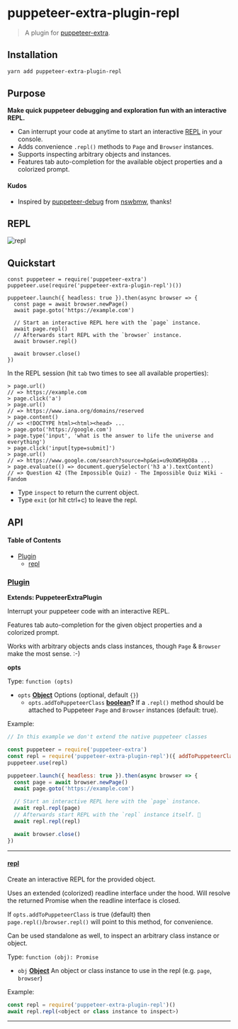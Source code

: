 # puppeteer-extra-plugin-repl

> A plugin for [puppeteer-extra](https://github.com/berstend/puppeteer-extra).

## Installation

```bash
yarn add puppeteer-extra-plugin-repl
```

## Purpose

**Make quick puppeteer debugging and exploration fun with an interactive REPL.**

-   Can interrupt your code at anytime to start an interactive [REPL](https://en.wikipedia.org/wiki/Read%E2%80%93eval%E2%80%93print_loop) in your console.
-   Adds convenience `.repl()` methods to `Page` and `Browser` instances.
-   Supports inspecting arbitrary objects and instances.
-   Features tab auto-completion for the available object properties and a colorized prompt.

#### Kudos

-   Inspired by [puppeteer-debug](https://github.com/nswbmw/puppeteer-debug) from [nswbmw](https://github.com/nswbmw), thanks!

## REPL

![repl](https://i.imgur.com/xeP7hEc.gif)

## Quickstart

```es6
const puppeteer = require('puppeteer-extra')
puppeteer.use(require('puppeteer-extra-plugin-repl')())

puppeteer.launch({ headless: true }).then(async browser => {
  const page = await browser.newPage()
  await page.goto('https://example.com')

  // Start an interactive REPL here with the `page` instance.
  await page.repl()
  // Afterwards start REPL with the `browser` instance.
  await browser.repl()

  await browser.close()
})
```

In the REPL session (hit `tab` two times to see all available properties):

```es6
> page.url()
// => https://example.com
> page.click('a')
> page.url()
// => https://www.iana.org/domains/reserved
> page.content()
// => <!DOCTYPE html><html><head> ...
> page.goto('https://google.com')
> page.type('input', 'what is the answer to life the universe and everything')
> page.click('input[type=submit]')
> page.url()
// => https://www.google.com/search?source=hp&ei=u9oXW5HpO8a ...
> page.evaluate(() => document.querySelector('h3 a').textContent)
// => Question 42 (The Impossible Quiz) - The Impossible Quiz Wiki - Fandom
```

-   Type `inspect` to return the current object.
-   Type `exit` (or hit ctrl+c) to leave the repl.

## API

<!-- Generated by documentation.js. Update this documentation by updating the source code. -->

#### Table of Contents

-   [Plugin](#plugin)
    -   [repl](#repl)

### [Plugin](https://github.com/berstend/puppeteer-extra/blob/51b6ec074e942f74a31b823e3df5cdb85358b4fc/packages/puppeteer-extra-plugin-repl/index.js#L38-L83)

**Extends: PuppeteerExtraPlugin**

Interrupt your puppeteer code with an interactive REPL.

Features tab auto-completion for the given object properties and a colorized prompt.

Works with arbitrary objects ands class instances, though `Page` & `Browser` make the most sense. :-)

**opts**

Type: `function (opts)`

-   `opts` **[Object](https://developer.mozilla.org/docs/Web/JavaScript/Reference/Global_Objects/Object)** Options (optional, default `{}`)
    -   `opts.addToPuppeteerClass` **[boolean](https://developer.mozilla.org/docs/Web/JavaScript/Reference/Global_Objects/Boolean)?** If a `.repl()` method should be attached to Puppeteer `Page` and `Browser` instances (default: true).

Example:

```javascript
// In this example we don't extend the native puppeteer classes

const puppeteer = require('puppeteer-extra')
const repl = require('puppeteer-extra-plugin-repl')({ addToPuppeteerClass: false })
puppeteer.use(repl)

puppeteer.launch({ headless: true }).then(async browser => {
  const page = await browser.newPage()
  await page.goto('https://example.com')

  // Start an interactive REPL here with the `page` instance.
  await repl.repl(page)
  // Afterwards start REPL with the `repl` instance itself. 🐴
  await repl.repl(repl)

  await browser.close()
})
```

* * *

#### [repl](https://github.com/berstend/puppeteer-extra/blob/51b6ec074e942f74a31b823e3df5cdb85358b4fc/packages/puppeteer-extra-plugin-repl/index.js#L70-L70)

Create an interactive REPL for the provided object.

Uses an extended (colorized) readline interface under the hood.
Will resolve the returned Promise when the readline interface is closed.

If `opts.addToPuppeteerClass` is true (default) then `page.repl()`/`browser.repl()`
will point to this method, for convenience.

Can be used standalone as well, to inspect an arbitrary class instance or object.

Type: `function (obj): Promise`

-   `obj` **[Object](https://developer.mozilla.org/docs/Web/JavaScript/Reference/Global_Objects/Object)** An object or class instance to use in the repl (e.g. `page`, `browser`)

Example:

```javascript
const repl = require('puppeteer-extra-plugin-repl')()
await repl.repl(<object or class instance to inspect>)
```

* * *
